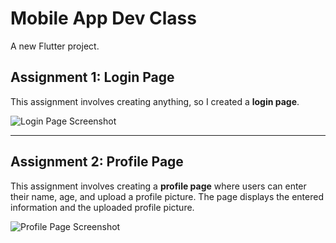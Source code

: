 # Mobile App Dev Class

A new Flutter project.

## Assignment 1: Login Page

This assignment involves creating anything, so I created a **login page**.

![Login Page Screenshot](assets/gmber.png)

---

## Assignment 2: Profile Page

This assignment involves creating a **profile page** where users can enter their name, age, and upload a profile picture. The page displays the entered information and the uploaded profile picture.

![Profile Page Screenshot](assets/assignment2.gif)